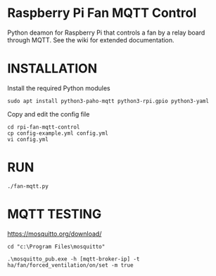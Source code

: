 # Raspberry Pi Fan MQTT Control
Python deamon for Raspberry Pi that controls a fan by a relay board through MQTT. See the wiki for extended documentation.

# INSTALLATION

Install the required Python modules

```shell
sudo apt install python3-paho-mqtt python3-rpi.gpio python3-yaml
```

Copy and edit the config file
```shell
cd rpi-fan-mqtt-control
cp config-example.yml config.yml
vi config.yml
```

# RUN

```shell
./fan-mqtt.py
```

# MQTT TESTING

https://mosquitto.org/download/

```shell
cd "c:\Program Files\mosquitto"

.\mosquitto_pub.exe -h [mqtt-broker-ip] -t ha/fan/forced_ventilation/on/set -m true
```
